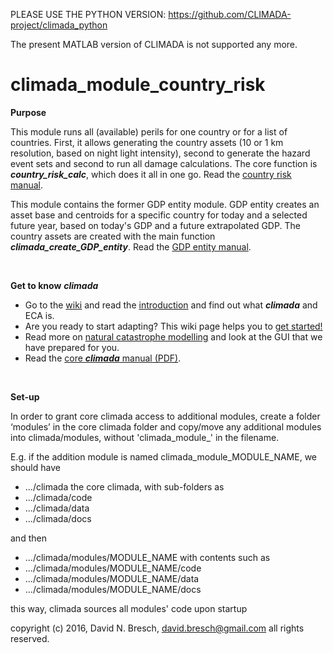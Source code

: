 PLEASE USE THE PYTHON VERSION: https://github.com/CLIMADA-project/climada_python

The present MATLAB version of CLIMADA is not supported any more.

climada_module_country_risk
===========================

**Purpose**

This module runs all (available) perils for one country or for a list of countries. First, it allows generating the country assets (10 or 1 km resolution, based on night light intensity), second to generate the hazard event sets and second to run all damage calculations. The core function is ***country_risk_calc***, which does it all in one go. Read the [country risk manual](docs/climada_module_country_risk.pdf).
 
This module contains the former GDP entity module. GDP entity creates an asset base and centroids for a specific country for today and a selected future year, based on today's GDP and a future extrapolated GDP. The country assets are created with the main function ***climada_create_GDP_entity***. Read the [GDP entity manual](docs/climada_module_GDP_entity.pdf).

<br>

**Get to know** ***climada***

* Go to the [wiki](../../../climada/wiki/Home) and read the [introduction](../../../climada/wiki/Home) and find out what _**climada**_ and ECA is. 
* Are you ready to start adapting? This wiki page helps you to [get started!](../../../climada/wiki/Getting-started)  
* Read more on [natural catastrophe modelling](../../../climada/wiki/NatCat-modelling) and look at the GUI that we have prepared for you.
* Read the [core ***climada*** manual (PDF)](../../../climada/docs/climada_manual.pdf?raw=true).

<br>

**Set-up**

In order to grant core climada access to additional modules, create a folder ‘modules’ in the core climada folder and copy/move any additional modules into climada/modules, without 'climada_module_' in the filename. 

E.g. if the addition module is named climada_module_MODULE_NAME, we should have

- .../climada the core climada, with sub-folders as
- .../climada/code
- .../climada/data
- .../climada/docs

and then
- .../climada/modules/MODULE_NAME with contents such as 
- .../climada/modules/MODULE_NAME/code
- .../climada/modules/MODULE_NAME/data
- .../climada/modules/MODULE_NAME/docs

this way, climada sources all modules' code upon startup

copyright (c) 2016, David N. Bresch, david.bresch@gmail.com all rights reserved.
